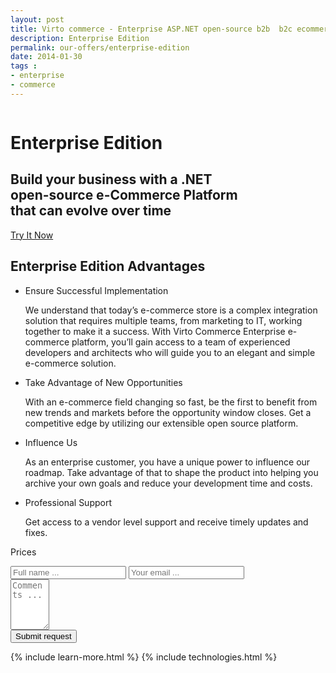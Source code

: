 ```yaml
---
layout: post
title: Virto commerce - Enterprise ASP.NET open-source b2b  b2c ecommerce software
description: Enterprise Edition
permalink: our-offers/enterprise-edition
date: 2014-01-30
tags : 
- enterprise
- commerce
---
```

<div class="slider">
	<img alt="" src="/Content/images/bg-enterprise.jpg" class="slider-bg">
	<div class="responsive">
		<div class="slider-info">
			<h1 class="slider-title">Enterprise Edition</h1>
			<h2 class="slider-descr">
				Build your business with a .NET <br /> 
				open-source e-Commerce Platform <br /> 
				that can evolve over time
			</h2>
			<a class="button fill" href="/try-now">Try It Now</a>
		</div>
	</div>
</div>
<article role="main" class="main">
	<!-- Proposal -->
	<div class="proposal __responsive">
		<h2>Enterprise Edition Advantages</h2>
		<ul class="list">
			<li class="list-item team">
				<div class="proposal-ico"></div>
				<p class="proposal-title">Ensure Successful Implementation</p>
				<p class="proposal-descr">
					We understand that today’s e-commerce store is a complex integration solution that requires multiple teams, from marketing to IT, working together to make it a success. With Virto Commerce Enterprise e-commerce platform, you’ll gain access to a team of experienced developers and architects who will guide you to an elegant and simple e-commerce solution.
				</p>
			</li>
			<li class="list-item updates">
				<div class="proposal-ico"></div>
				<p class="proposal-title">Take Advantage of New Opportunities</p>
				<p class="proposal-descr">
					With an e-commerce field changing so fast, be the first to benefit from new trends and markets before the opportunity window closes. Get a competitive edge by utilizing our extensible open source platform.
				</p>
			</li>
			<li class="list-item dev">
				<div class="proposal-ico"></div>
				<p class="proposal-title">Influence Us</p>
				<p class="proposal-descr">
					As an enterprise customer, you have a unique power to influence our roadmap. Take advantage of that to shape the product into helping you archive your own goals and reduce your development time and costs.
				</p>
			</li>
			<li class="list-item support">
				<div class="proposal-ico"></div>
				<p class="proposal-title">Professional Support</p>
				<p class="proposal-descr">
					Get access to a vendor level support and receive timely updates and fixes.
				</p>
			</li>
		</ul>
	</div>
	<!-- Prices -->
	<div class="prices clearfix">
		<p class="head-title">Prices</p>
		<div class="responsive">
			<div class="price-descr">
				<p id="cont_1"></p>
			</div>
			<form class="price-form clearfix">
				<input type="hidden" value="Virto Commerce Enterprise Edition Pricing Request" name="Subject" />
				<input type="hidden" value="true" name="IsResend" />
				<input type="hidden" value="/thank-you" name="RedirectUrl" />
				<div class="control-group">
					<input type="text" placeholder="Full name ..." class="form-input" name="FullName" required>
					<input type="text" placeholder="Your email ..." class="form-input" name="To" required>
				</div>
				<div class="control-group">
					<textarea placeholder="Comments ..." rows="5" cols="5" id="" name="Comment" class="form-text" required></textarea>
				</div>
				<button class="button fill" type="submit">Submit request</button>
			</form>
		</div>
	</div>
	{% include learn-more.html %}
	{% include technologies.html %}
</article>
